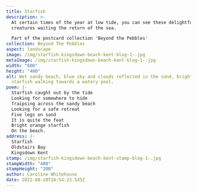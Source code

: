 ```yaml
---
title: Starfish
description: >-
  At certain times of the year at low tide, you can see these delightful sea
  creatures waiting the return of the sea.

  Part of the postcard collection 'Beyond the Pebbles'
collection: Beyond The Pebbles
aspect: landscape
image: /img/starfish-kingsdown-beach-kent-blog-1-.jpg
metaImage: /img/starfish-kingsdown-beach-kent-blog-1-.jpg
width: "600"
height: "400"
alt: Wet sandy beach, blue sky and clouds reflected in the sand, bright orange
  starfish walking towards a watery pool.
poem: |-
  Starfish caught out by the tide
  Looking for somewhere to hide
  Traipsing across the sandy beach
  Looking for a safe retreat
  Five legs on sand 
  It is quite the feat
  Bright orange starfish
  On the beach.
address: |-
  Starfish
  Oldstairs Bay
  Kingsdown Kent
stamp: /img/starfish-kingsdown-beach-kent-stamp-blog-1-.jpg
stampWidth: "400"
stampHeight: "200"
author: Caroline Whitehouse
date: 2022-08-20T16:54:23.545Z
---
```


